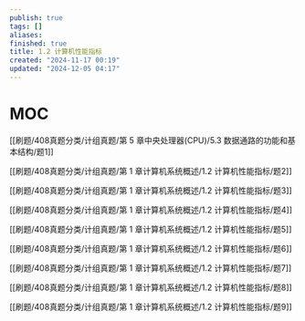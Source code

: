 ```yaml
---
publish: true
tags: []
aliases: 
finished: true
title: 1.2 计算机性能指标
created: "2024-11-17 00:19"
updated: "2024-12-05 04:17"
---
```

# MOC

[[刷题/408真题分类/计组真题/第 5 章中央处理器(CPU)/5.3 数据通路的功能和基本结构/题1]]

[[刷题/408真题分类/计组真题/第 1 章计算机系统概述/1.2 计算机性能指标/题2]]

[[刷题/408真题分类/计组真题/第 1 章计算机系统概述/1.2 计算机性能指标/题3]]

[[刷题/408真题分类/计组真题/第 1 章计算机系统概述/1.2 计算机性能指标/题4]]

[[刷题/408真题分类/计组真题/第 1 章计算机系统概述/1.2 计算机性能指标/题5]]

[[刷题/408真题分类/计组真题/第 1 章计算机系统概述/1.2 计算机性能指标/题6]]

[[刷题/408真题分类/计组真题/第 1 章计算机系统概述/1.2 计算机性能指标/题7]]

[[刷题/408真题分类/计组真题/第 1 章计算机系统概述/1.2 计算机性能指标/题8]]

[[刷题/408真题分类/计组真题/第 1 章计算机系统概述/1.2 计算机性能指标/题9]]
